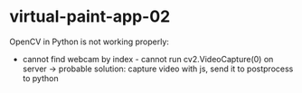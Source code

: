 # virtual-paint-app-02

OpenCV in Python is not working properly:
  - cannot find webcam by index - cannot run cv2.VideoCapture(0) on server 
    -> probable solution: capture video with js, send it to postprocess to python
